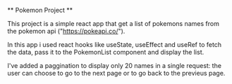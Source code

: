 ** Pokemon Project **

This project is a simple react app that get a list of pokemons names from the pokemon api ("https://pokeapi.co/").

In this app i used react hooks like useState, useEffect and useRef to fetch the data, pass it to the PokemonList component and display the list.

I've added a paggination to display only 20 names in a single request: the user can choose to go to the next page or to go back to the previeus page.